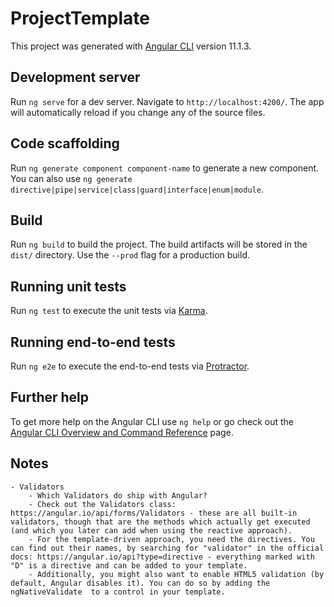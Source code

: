 # ProjectTemplate

This project was generated with [Angular CLI](https://github.com/angular/angular-cli) version 11.1.3.

## Development server

Run `ng serve` for a dev server. Navigate to `http://localhost:4200/`. The app will automatically reload if you change any of the source files.

## Code scaffolding

Run `ng generate component component-name` to generate a new component. You can also use `ng generate directive|pipe|service|class|guard|interface|enum|module`.

## Build

Run `ng build` to build the project. The build artifacts will be stored in the `dist/` directory. Use the `--prod` flag for a production build.

## Running unit tests

Run `ng test` to execute the unit tests via [Karma](https://karma-runner.github.io).

## Running end-to-end tests

Run `ng e2e` to execute the end-to-end tests via [Protractor](http://www.protractortest.org/).

## Further help

To get more help on the Angular CLI use `ng help` or go check out the [Angular CLI Overview and Command Reference](https://angular.io/cli) page.

## Notes
    - Validators 
        - Which Validators do ship with Angular? 
        - Check out the Validators class: https://angular.io/api/forms/Validators - these are all built-in validators, though that are the methods which actually get executed (and which you later can add when using the reactive approach).
        - For the template-driven approach, you need the directives. You can find out their names, by searching for "validator" in the official docs: https://angular.io/api?type=directive - everything marked with "D" is a directive and can be added to your template.
        - Additionally, you might also want to enable HTML5 validation (by default, Angular disables it). You can do so by adding the ngNativeValidate  to a control in your template.

    

